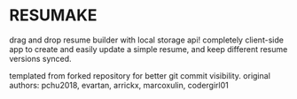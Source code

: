 # RESUMAKE

drag and drop resume builder with local storage api!
completely client-side app to create and easily update a simple resume, and keep different resume versions synced.

templated from forked repository for better git commit visibility.
original authors: pchu2018, evartan, arrickx, marcoxulin, codergirl01
